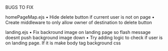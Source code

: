 BUGS TO FIX

homePageMap.ejs
• Hide delete button if current user is not on page
  • Create middleware to only allow owner of destination to delete button

landing.ejs
• Fix backround image on landing page so flash message doesnt push background image down
  • Try adding logic to check if user is on landing page. If it is make body tag background css
